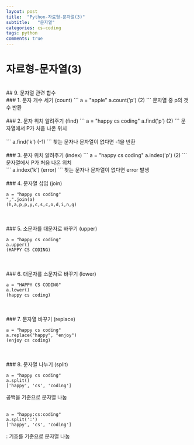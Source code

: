 ```yaml
---
layout: post
title:  "Python-자료형-문자열(3)"
subtitle:   "문자열"
categories: cs-coding
tags: python
comments: true
---
```

# 자료형-문자열(3)
<br>
## 9. 문자열 관련 합수
<br>
### 1. 문자 개수 세기 (count)
```
a = "apple"
a.count('p')
(2)
```
문자열 중 p의 갯수 반환
<br>
<br>
### 2. 문자 위치 알려주기 (find)
```
a = "happy cs coding"
a.find('p')
(2)
```
문자열에서 P가 처음 나온 위치<br><br>
```
a.find('k')
(-1)
```
찾는 문자나 문자열이 없다면 -1을 반환
<br>
<br>
### 3. 문자 위치 알려주기 (index)
```
a = "happy cs coding"
a.index('p')
(2)
```
문자열에서 P가 처음 나온 위치<br>
```
a.index('k')
(error)
```
찾는 문자나 문자열이 없다면 error 발생<br>
<br>
### 4. 문자열 삽입 (join)

```
a = "happy cs coding"
",".join(a)
(h,a,p,p,y,c,s,c,o,d,i,n,g)
```

<br>
<br>
### 5. 소문자를 대문자로 바꾸기 (upper)

```
a = "happy cs coding"
a.upper()
(HAPPY CS CODING)
```

<br>
<br>
### 6. 대문자를 소문자로 바꾸기 (lower)

```
a = "HAPPY CS CODING"
a.lower()
(happy cs coding)
```

<br>
<br>
### 7. 문자열 바꾸기 (replace)

```
a = "happy cs coding"
a.replace("happy", "enjoy")
(enjoy cs coding)
```

<br>
<br>
### 8. 문자열 나누기 (split)

```
a = "happy cs coding"
a.split()
['happy', 'cs', 'coding']
```
공백을 기준으로 문자열 나눔<br><br>
```
a = "happy:cs:coding"
a.split(':')
['happy', 'cs', 'coding']
```
: 기호를 기준으로 문자열 나눔

